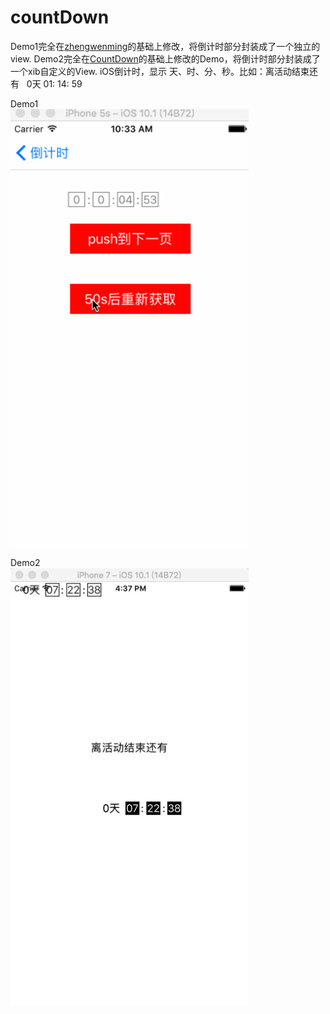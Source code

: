 # countDown
Demo1完全在[zhengwenming](https://github.com/zhengwenming/CountDown)的基础上修改，将倒计时部分封装成了一个独立的view.
Demo2完全在[CountDown](https://github.com/XiaoHanGe/CountDown)的基础上修改的Demo，将倒计时部分封装成了一个xib自定义的View.
iOS倒计时，显示 天、时、分、秒。比如：离活动结束还有   0天 01: 14: 59

Demo1
<br>
<img height="700" src="https://github.com/mrhyh/YLG_CountDown/blob/master/CountDownDemo1.gif" />
<br>


Demo2
<br>
<img height="700" src="https://github.com/mrhyh/YLG_CountDown/blob/master/Demo2.png" />
<br>
